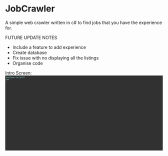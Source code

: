 # JobCrawler
A simple web crawler written in c# to find jobs that you have the experience for.

FUTURE UPDATE NOTES
- Include a feature to add experience
- Create database
- Fix issue with no displaying all the listings
- Organise code

Intro Screen: 
![](IndeedCrawler.gif)
